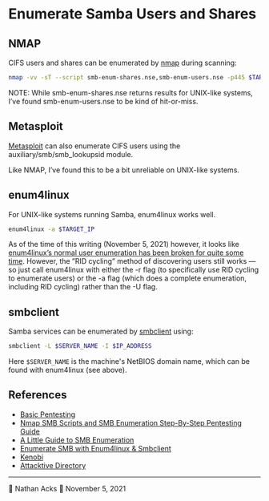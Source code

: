 # Enumerate Samba Users and Shares

## NMAP

CIFS users and shares can be enumerated by [nmap](nmap.md) during scanning:

```bash
nmap -vv -sT --script smb-enum-shares.nse,smb-enum-users.nse -p445 $TARGET_IP
```

NOTE: While smb-enum-shares.nse returns results for UNIX-like systems, I’ve found smb-enum-users.nse to be kind of hit-or-miss.

## Metasploit

[Metasploit](metasploit.md) can also enumerate CIFS users using the auxiliary/smb/smb_lookupsid module.

Like NMAP, I’ve found this to be a bit unreliable on UNIX-like systems.

## enum4linux

For UNIX-like systems running Samba, enum4linux works well.

```bash
enum4linux -a $TARGET_IP
```

As of the time of this writing (November 5, 2021) however, it looks like [enum4linux’s normal user enumeration has been broken for quite some time](https://github.com/CiscoCXSecurity/enum4linux/issues/4). However, the ”RID cycling” method of discovering users still works — so just call enum4linux with either the -r flag (to specifically use RID cycling to enumerate users) or the -a flag (which does a complete enumeration, including RID cycling) rather than the -U flag.

## smbclient

Samba services can be enumerated by [smbclient](working-with-samba.md) using:

```bash
smbclient -L $SERVER_NAME -I $IP_ADDRESS
```

Here `$SERVER_NAME` is the machine's NetBIOS domain name, which can be found with enum4linux (see above).

## References

* [Basic Pentesting](tryhackme-basic-pentesting.md)
* [Nmap SMB Scripts and SMB Enumeration Step-By-Step Pentesting Guide](https://www.infosecademy.com/nmap-smb-scripts-enumeration/)
* [A Little Guide to SMB Enumeration](https://www.hackingarticles.in/a-little-guide-to-smb-enumeration/)
* [Enumerate SMB with Enum4linux & Smbclient](https://null-byte.wonderhowto.com/how-to/enumerate-smb-with-enum4linux-smbclient-0198049/)
* [Kenobi](tryhackme-complete-beginner.md)
* [Attacktive Directory](tryhackme-attacktive-directory.md)

- - - -

👤 Nathan Acks
📅 November 5, 2021
